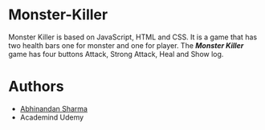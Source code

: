 # Monster-Killer
Monster Killer is based on JavaScript, HTML and CSS. It is a game that has two health bars one for monster and one for player. The ***Monster Killer*** game has four buttons Attack, Strong Attack, Heal and Show log.

# Authors
- [Abhinandan Sharma](https://github.com/abhi16de)
-  Academind Udemy
